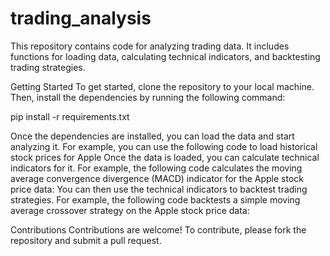 # trading_analysis
This repository contains code for analyzing trading data. It includes functions for loading data, calculating technical indicators, and backtesting trading strategies.

Getting Started
To get started, clone the repository to your local machine. Then, install the dependencies by running the following command:

pip install -r requirements.txt

Once the dependencies are installed, you can load the data and start analyzing it. For example, you can use the following code to load historical stock prices for Apple
Once the data is loaded, you can calculate technical indicators for it. For example, the following code calculates the moving average convergence divergence (MACD) indicator for the Apple stock price data:
You can then use the technical indicators to backtest trading strategies. For example, the following code backtests a simple moving average crossover strategy on the Apple stock price data:

Contributions
Contributions are welcome! To contribute, please fork the repository and submit a pull request.
